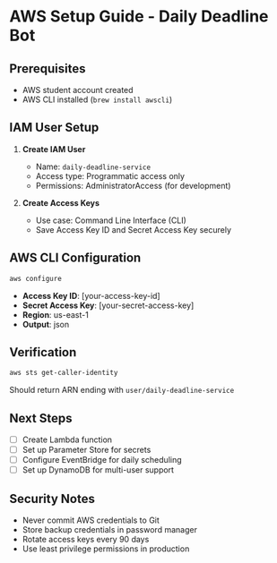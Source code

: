 # AWS Setup Guide - Daily Deadline Bot

## Prerequisites
- AWS student account created
- AWS CLI installed (`brew install awscli`)

## IAM User Setup
1. **Create IAM User**
   - Name: `daily-deadline-service`
   - Access type: Programmatic access only
   - Permissions: AdministratorAccess (for development)

2. **Create Access Keys**
   - Use case: Command Line Interface (CLI)
   - Save Access Key ID and Secret Access Key securely

## AWS CLI Configuration
```bash
aws configure
```
- **Access Key ID**: [your-access-key-id]
- **Secret Access Key**: [your-secret-access-key]
- **Region**: us-east-1
- **Output**: json

## Verification
```bash
aws sts get-caller-identity
```
Should return ARN ending with `user/daily-deadline-service`

## Next Steps
- [ ] Create Lambda function
- [ ] Set up Parameter Store for secrets
- [ ] Configure EventBridge for daily scheduling
- [ ] Set up DynamoDB for multi-user support

## Security Notes
- Never commit AWS credentials to Git
- Store backup credentials in password manager
- Rotate access keys every 90 days
- Use least privilege permissions in production